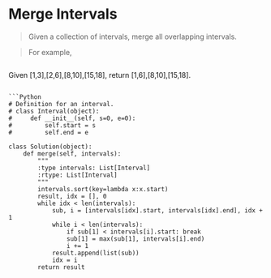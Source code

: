 # Merge Intervals

> Given a collection of intervals, merge all overlapping intervals.

> For example,

> ```
Given [1,3],[2,6],[8,10],[15,18],
return [1,6],[8,10],[15,18].
```

```Python
# Definition for an interval.
# class Interval(object):
#     def __init__(self, s=0, e=0):
#         self.start = s
#         self.end = e

class Solution(object):
    def merge(self, intervals):
        """
        :type intervals: List[Interval]
        :rtype: List[Interval]
        """
        intervals.sort(key=lambda x:x.start)
        result, idx = [], 0
        while idx < len(intervals):
            sub, i = [intervals[idx].start, intervals[idx].end], idx + 1
            while i < len(intervals):
                if sub[1] < intervals[i].start: break
                sub[1] = max(sub[1], intervals[i].end)
                i += 1
            result.append(list(sub))
            idx = i
        return result
```
